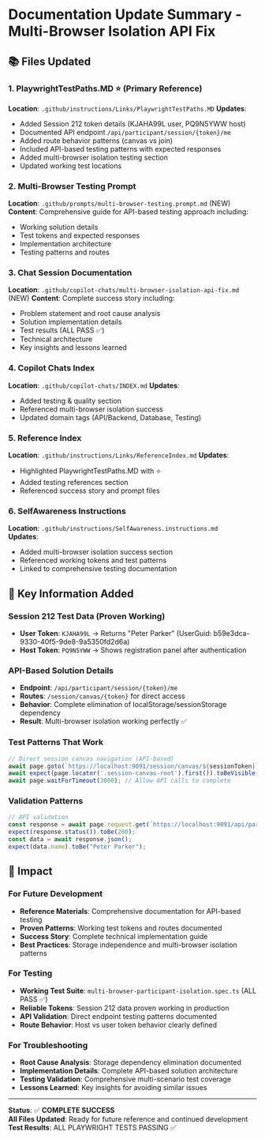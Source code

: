 # Documentation Update Summary - Multi-Browser Isolation API Fix

## 📚 Files Updated

### 1. PlaywrightTestPaths.MD ⭐ (Primary Reference)
**Location**: `.github/instructions/Links/PlaywrightTestPaths.MD`
**Updates**: 
- Added Session 212 token details (KJAHA99L user, PQ9N5YWW host)
- Documented API endpoint `/api/participant/session/{token}/me`  
- Added route behavior patterns (canvas vs join)
- Included API-based testing patterns with expected responses
- Added multi-browser isolation testing section
- Updated working test locations

### 2. Multi-Browser Testing Prompt 
**Location**: `.github/prompts/multi-browser-testing.prompt.md` (NEW)
**Content**: Comprehensive guide for API-based testing approach including:
- Working solution details
- Test tokens and expected responses  
- Implementation architecture
- Testing patterns and routes

### 3. Chat Session Documentation
**Location**: `.github/copilot-chats/multi-browser-isolation-api-fix.md` (NEW) 
**Content**: Complete success story including:
- Problem statement and root cause analysis
- Solution implementation details
- Test results (ALL PASS ✅)
- Technical architecture
- Key insights and lessons learned

### 4. Copilot Chats Index
**Location**: `.github/copilot-chats/INDEX.md`
**Updates**:
- Added testing & quality section
- Referenced multi-browser isolation success
- Updated domain tags (API/Backend, Database, Testing)

### 5. Reference Index  
**Location**: `.github/instructions/Links/ReferenceIndex.md`
**Updates**:
- Highlighted PlaywrightTestPaths.MD with ⭐
- Added testing references section
- Referenced success story and prompt files

### 6. SelfAwareness Instructions
**Location**: `.github/instructions/SelfAwareness.instructions.md`  
**Updates**:
- Added multi-browser isolation success section
- Referenced working tokens and test patterns
- Linked to comprehensive testing documentation

## 🎯 Key Information Added

### Session 212 Test Data (Proven Working)
- **User Token**: `KJAHA99L` → Returns "Peter Parker" (UserGuid: b59e3dca-9330-40f5-9de8-9a5350fd2d6a)
- **Host Token**: `PQ9N5YWW` → Shows registration panel after authentication

### API-Based Solution Details
- **Endpoint**: `/api/participant/session/{token}/me`
- **Routes**: `/session/canvas/{token}` for direct access
- **Behavior**: Complete elimination of localStorage/sessionStorage dependency
- **Result**: Multi-browser isolation working perfectly ✅

### Test Patterns That Work
```typescript
// Direct session canvas navigation (API-based)
await page.goto(`https://localhost:9091/session/canvas/${sessionToken}`);
await expect(page.locator('.session-canvas-root').first()).toBeVisible({ timeout: 10000 });
await page.waitForTimeout(3000); // Allow API calls to complete
```

### Validation Patterns  
```typescript
// API validation
const response = await page.request.get(`https://localhost:9091/api/participant/session/KJAHA99L/me`);
expect(response.status()).toBe(200);
const data = await response.json();
expect(data.name).toBe("Peter Parker");
```

## 🎉 Impact

### For Future Development
- **Reference Materials**: Comprehensive documentation for API-based testing
- **Proven Patterns**: Working test tokens and routes documented
- **Success Story**: Complete technical implementation guide
- **Best Practices**: Storage independence and multi-browser isolation patterns

### For Testing
- **Working Test Suite**: `multi-browser-participant-isolation.spec.ts` (ALL PASS ✅)
- **Reliable Tokens**: Session 212 data proven working in production
- **API Validation**: Direct endpoint testing patterns documented  
- **Route Behavior**: Host vs user token behavior clearly defined

### For Troubleshooting
- **Root Cause Analysis**: Storage dependency elimination documented
- **Implementation Details**: Complete API-based solution architecture  
- **Testing Validation**: Comprehensive multi-scenario test coverage
- **Lessons Learned**: Key insights for avoiding similar issues

---

**Status**: ✅ **COMPLETE SUCCESS**  
**All Files Updated**: Ready for future reference and continued development  
**Test Results**: ALL PLAYWRIGHT TESTS PASSING ✅
